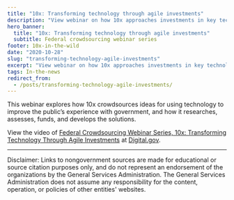 ```yaml
---
title: "10x: Transforming technology through agile investments"
description: "View webinar on how 10x approaches investments in key technology projects designed to change how the public experiences the government."
hero_banner:
  title: "10x: Transforming technology through agile investments"
  subtitle: Federal crowdsourcing webinar series
footer: 10x-in-the-wild
date: "2020-10-28"
slug: "transforming-technology-agile-investments"
excerpt: "View webinar on how 10x approaches investments in key technology projects designed to change how the public experiences the government."
tags: In-the-news
redirect_from: 
  - /posts/transforming-technology-agile-investments/
---
```


This webinar explores how 10x crowdsources ideas for using technology to improve the public’s experience with government, and how it researches, assesses, funds, and develops the solutions.

View the video of <a class="usa-link usa-link--external" rel="noreferrer" href="https://digital.gov/event/2020/10/29/federal-crowdsourcing-webinar-series-episode-15-10x-transforming-technology-through-agile-investments/">Federal Crowdsourcing Webinar Series, 10x: Transforming Technology Through Agile Investments</a> at <a class="usa-link usa-link--external" rel="noreferrer" href="https://digital.gov/">Digital.gov</a>.

---

<p class="disclaimer">Disclaimer: Links to nongovernment sources are made for educational or source citation purposes only, and do not represent an endorsement of the organizations by the General Services Administration. The General Services Administration does not assume any responsibility for the content, operation, or policies of other entities' websites.
</p>
